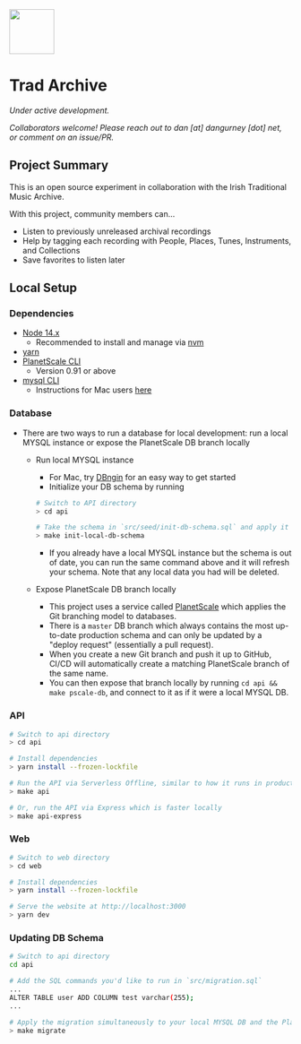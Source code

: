 <img src="https://user-images.githubusercontent.com/1173791/140646257-f20de005-dbaf-4c6e-8995-728b3792a4d9.png" height="80" />

# Trad Archive

_Under active development._

_Collaborators welcome! Please reach out to dan [at] dangurney [dot] net, or comment on an issue/PR._

## Project Summary

This is an open source experiment in collaboration with the Irish Traditional Music Archive.

With this project, community members can...

- Listen to previously unreleased archival recordings
- Help by tagging each recording with People, Places, Tunes, Instruments, and Collections
- Save favorites to listen later

## Local Setup

### Dependencies

- [Node 14.x](https://nodejs.org/en/)
  - Recommended to install and manage via [nvm](https://github.com/nvm-sh/nvm#installing-and-updating)
- [yarn](https://classic.yarnpkg.com/lang/en/docs/install/#mac-stable)
- [PlanetScale CLI](https://github.com/planetscale/cli#installation)
  - Version 0.91 or above
- [mysql CLI](https://dev.mysql.com/doc/refman/8.0/en/mysql.html)
  - Instructions for Mac users [here](https://stackoverflow.com/a/55692783/7426333)

### Database

- There are two ways to run a database for local development: run a local MYSQL instance or expose the PlanetScale DB branch locally

  - Run local MYSQL instance

    - For Mac, try [DBngin](https://dbngin.com/) for an easy way to get started
    - Initialize your DB schema by running

    ```sh
    # Switch to API directory
    > cd api

    # Take the schema in `src/seed/init-db-schema.sql` and apply it to your local database
    > make init-local-db-schema
    ```

    - If you already have a local MYSQL instance but the schema is out of date, you can run the same command above and it will refresh your schema. Note that any local data you had will be deleted.

  - Expose PlanetScale DB branch locally
    - This project uses a service called [PlanetScale](https://planetscale.com/) which applies the Git branching model to databases.
    - There is a `master` DB branch which always contains the most up-to-date production schema and can only be updated by a "deploy request" (essentially a pull request).
    - When you create a new Git branch and push it up to GitHub, CI/CD will automatically create a matching PlanetScale branch of the same name.
    - You can then expose that branch locally by running `cd api && make pscale-db`, and connect to it as if it were a local MYSQL DB.

### API

```sh
# Switch to api directory
> cd api

# Install dependencies
> yarn install --frozen-lockfile

# Run the API via Serverless Offline, similar to how it runs in production
> make api

# Or, run the API via Express which is faster locally
> make api-express
```

### Web

```sh
# Switch to web directory
> cd web

# Install dependencies
> yarn install --frozen-lockfile

# Serve the website at http://localhost:3000
> yarn dev
```

### Updating DB Schema

```sh
# Switch to api directory
cd api

# Add the SQL commands you'd like to run in `src/migration.sql`
...
ALTER TABLE user ADD COLUMN test varchar(255);
...

# Apply the migration simultaneously to your local MYSQL DB and the PlanetScale DB branch. If the migration succeeds, it will then update `src/seed/init-db-schema.sql` with the new schema.
> make migrate
```
